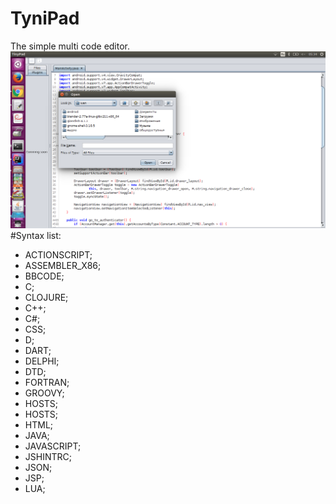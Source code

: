 # TyniPad
The simple multi code editor.
![GitHub Logo](/images/example-gui.png)
#Syntax list:
* ACTIONSCRIPT;
* ASSEMBLER_X86;
* BBCODE;
* C;
* CLOJURE;
* C++;
* C#;
* CSS;
* D;
* DART;
* DELPHI;
* DTD;
* FORTRAN;
* GROOVY;
* HOSTS;
* HOSTS;
* HTML;
* JAVA;
* JAVASCRIPT;
* JSHINTRC;
* JSON;
* JSP;
* LUA;

